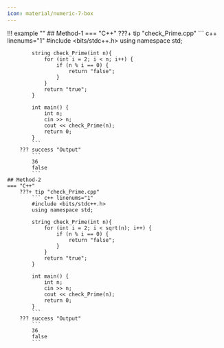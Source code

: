 ```yaml
---
icon: material/numeric-7-box
---
```


!!! example ""
    ## Method-1
    === "C++"
        ???+ tip "check_Prime.cpp"
            ``` c++ linenums="1"
            #include <bits/stdc++.h>
            using namespace std;

            string check_Prime(int n){
                for (int i = 2; i < n; i++) {
                    if (n % i == 0) {
                        return "false";
                    }
                }
                return "true";
            }

            int main() {
                int n;
                cin >> n;
                cout << check_Prime(n);
                return 0;
            }
            ```
        ??? success "Output"
            ```
            36
            false
            ```
    ## Method-2
    === "C++"
        ???+ tip "check_Prime.cpp"
            ``` c++ linenums="1"
            #include <bits/stdc++.h>
            using namespace std;

            string check_Prime(int n){
                for (int i = 2; i < sqrt(n); i++) {
                    if (n % i == 0) {
                        return "false";
                    }
                }
                return "true";
            }

            int main() {
                int n;
                cin >> n;
                cout << check_Prime(n);
                return 0;
            }
            ```
        ??? success "Output"
            ```
            36
            false
            ```